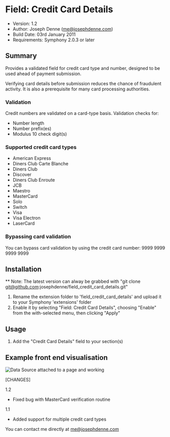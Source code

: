# Field: Credit Card Details

* Version: 1.2
* Author: Joseph Denne (me@josephdenne.com)
* Build Date: 03rd January 2011
* Requirements: Symphony 2.0.3 or later

## Summary

Provides a validated field for credit card type and number, designed to be used ahead of payment submission.

Verifying card details before submission reduces the chance of fraudulent activity. It is also a prerequisite for many card processing authorities.

### Validation

Credit numbers are validated on a card-type basis. Validation checks for:

* Number length
* Number prefix(es)
* Modulus 10 check digit(s)

### Supported credit card types

* American Express
* Diners Club Carte Blanche
* Diners Club
* Discover
* Diners Club Enroute
* JCB
* Maestro
* MasterCard
* Solo
* Switch
* Visa
* Visa Electron
* LaserCard

### Bypassing card validation

You can bypass card validation by using the credit card number: 9999 9999 9999 9999

## Installation

** Note: The latest version can alway be grabbed with
"git clone git@github.com:josephdenne/field_credit_card_details.git"

1. Rename the extension folder to 'field_credit_card_details' and upload it to your Symphony 'extensions' folder
2. Enable it by selecting "Field: Credit Card Details", choosing "Enable" from the with-selected menu, then clicking "Apply"

## Usage

1. Add the "Credit Card Details" field to your section(s)

## Example front end visualisation

![Data Source attached to a page and working](http://josephdenne.com/workspace/images/screenshots/field-credit-card-details/front-end-output.png)

[CHANGES]

1.2
- Fixed bug with MasterCard verification routine

1.1
- Added support for multiple credit card types

You can contact me directly at me@josephdenne.com